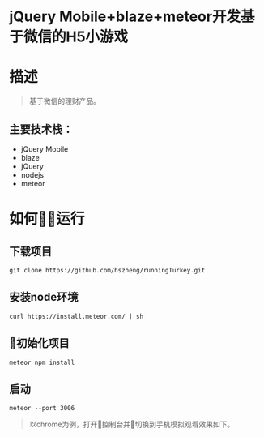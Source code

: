 # jQuery Mobile+blaze+meteor开发基于微信的H5小游戏
# 描述
>基于微信的理财产品。
## 主要技术栈：
- jQuery Mobile
- blaze
- jQuery
- nodejs
- meteor

# 如何运行
## 下载项目
    git clone https://github.com/hszheng/runningTurkey.git
## 安装node环境
    curl https://install.meteor.com/ | sh
## 初始化项目
    meteor npm install
## 启动
    meteor --port 3006
> 以chrome为例，打开控制台并切换到手机模拟观看效果如下。